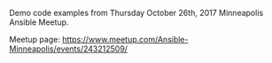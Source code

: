 
Demo code examples from Thursday October 26th, 2017 Minneapolis Ansible Meetup.

Meetup page:
https://www.meetup.com/Ansible-Minneapolis/events/243212509/

